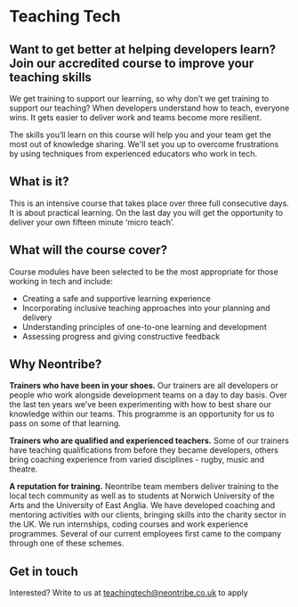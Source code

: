 # Teaching Tech

## Want to get better at helping developers learn? Join our accredited course to improve your teaching skills

We get training to support our learning, so why don’t we get training to support our teaching? When developers understand how to teach, everyone wins. It gets easier to deliver work and teams become more resilient.

The skills you’ll learn on this course will help you and your team get the most out of knowledge sharing. We'll set you up to overcome frustrations by using techniques from experienced educators who work in tech.

## What is it?

This is an intensive course that takes place over three full consecutive days. It is about practical learning. On the last day you will get the opportunity to deliver your own fifteen minute ‘micro teach’.

## What will the course cover?

Course modules have been selected to be the most appropriate for those working in tech and include:

- Creating a safe and supportive learning experience
- Incorporating inclusive teaching approaches into your planning and delivery
- Understanding principles of one-to-one learning and development
- Assessing progress and giving constructive feedback

## Why Neontribe?

**Trainers who have been in your shoes.** Our trainers are all developers or people who work alongside development teams on a day to day basis. Over the last ten years we’ve been experimenting with how to best share our knowledge within our teams. This programme is an opportunity for us to pass on some of that learning.

**Trainers who are qualified and experienced teachers.** Some of our trainers have teaching qualifications from before they became developers, others bring coaching experience from varied disciplines - rugby, music and theatre.

**A reputation for training.** Neontribe team members deliver training to the local tech community as well as to students at Norwich University of the Arts and the University of East Anglia. We have developed coaching and mentoring activities with our clients, bringing skills into the charity sector in the UK. We run internships, coding courses and work experience programmes. Several of our current employees first came to the company through one of these schemes.

## Get in touch

Interested? Write to us at [teachingtech@neontribe.co.uk](mailto:teachingtech@neontribe.co.uk) to apply
